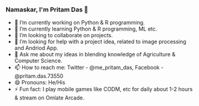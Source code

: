 ### Namaskar, I'm Pritam Das 👋


- 🔭 I’m currently working on Python & R programming.
- 🌱 I’m currently learning Python & R programming, ML etc.
- 👯 I’m looking to collaborate on projects.
- 🤔 I’m looking for help with a project idea, related to image processing and Andriod App.
- 💬 Ask me about my ideas in blending knowledge of Agriculture & Computer Science.
- 📫 How to reach me: Twitter - @me_pritam_das, Facebook - @pritam.das.73550
- 😄 Pronouns: He/His
- ⚡ Fun fact: I play mobile games like CODM, etc for daily about 1-2 hours & stream on Omlate Arcade. 

